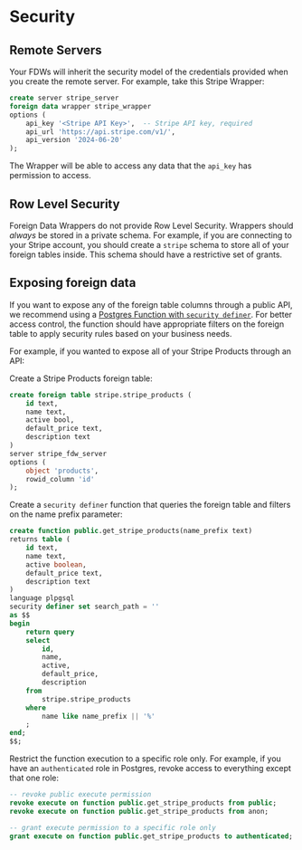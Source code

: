 # Security

## Remote Servers

Your FDWs will inherit the security model of the credentials provided when you create the remote server. For example, take this Stripe Wrapper:

```sql
create server stripe_server
foreign data wrapper stripe_wrapper
options (
    api_key '<Stripe API Key>',  -- Stripe API key, required
    api_url 'https://api.stripe.com/v1/',
    api_version '2024-06-20'
);
```

The Wrapper will be able to access any data that the `api_key` has permission to access.

## Row Level Security

Foreign Data Wrappers do not provide Row Level Security. Wrappers should _always_ be stored in a private schema. For example, if you are connecting to your Stripe account, you should create a `stripe` schema to store all of your foreign tables inside. This schema should have a restrictive set of grants.

## Exposing foreign data

If you want to expose any of the foreign table columns through a public API, we recommend using a [Postgres Function with `security definer`](https://supabase.com/docs/guides/database/functions#security-definer-vs-invoker). For better access control, the function should have appropriate filters on the foreign table to apply security rules based on your business needs.

For example, if you wanted to expose all of your Stripe Products through an API:

Create a Stripe Products foreign table:

```sql
create foreign table stripe.stripe_products (
    id text,
    name text,
    active bool,
    default_price text,
    description text
)
server stripe_fdw_server
options (
    object 'products',
    rowid_column 'id'
);
```

Create a `security definer` function that queries the foreign table and filters on the name prefix parameter:

```sql
create function public.get_stripe_products(name_prefix text)
returns table (
    id text,
    name text,
    active boolean,
    default_price text,
    description text
)
language plpgsql
security definer set search_path = ''
as $$
begin
    return query
    select
        id,
        name,
        active,
        default_price,
        description
    from
        stripe.stripe_products
    where
        name like name_prefix || '%'
    ;
end;
$$;
```

Restrict the function execution to a specific role only. For example, if you have an `authenticated` role in Postgres, revoke access to everything except that one role:

```sql
-- revoke public execute permission
revoke execute on function public.get_stripe_products from public;
revoke execute on function public.get_stripe_products from anon;

-- grant execute permission to a specific role only
grant execute on function public.get_stripe_products to authenticated;
```
